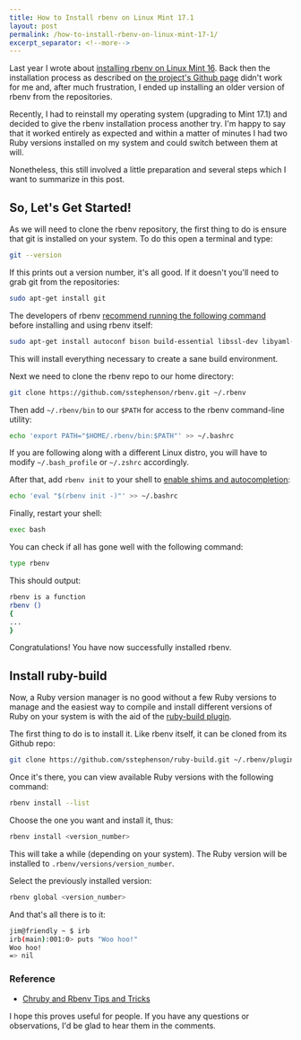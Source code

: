 ```yaml
---
title: How to Install rbenv on Linux Mint 17.1
layout: post
permalink: /how-to-install-rbenv-on-linux-mint-17-1/
excerpt_separator: <!--more-->
---
```


Last year I wrote about [installing rbenv on Linux Mint 16](http://hibbard.eu/how-to-install-rbenv-on-linux-mint-16/ "How to install rbenv on Linux Mint 16"). Back then the installation process as described on [the project's Github page](https://github.com/sstephenson/rbenv "rbenv - Groom your app's Ruby environment") didn't work for me and, after much frustration,  I ended up installing an older version of rbenv from the repositories.

Recently, I had to reinstall my operating system (upgrading to Mint 17.1) and decided to give the rbenv installation process another try. I'm happy to say that it worked entirely as expected and within a matter of minutes I had two Ruby versions installed on my system and could switch between them at will.

<!--more-->

Nonetheless, this still involved a little preparation and several steps which I want to summarize in this post.

## So, Let's Get Started!

As we will need to clone the rbenv repository, the first thing to do is ensure that git is installed on your system. To do this open a terminal and type:

```sh
git --version
```

If this prints out a version number, it's all good. If it doesn't you'll need to grab git from the repositories:

```sh
sudo apt-get install git
```

The developers of rbenv [recommend running the following command](https://github.com/sstephenson/ruby-build/wiki#suggested-build-environment "Suggested build environmen") before installing and using rbenv itself:

```sh
sudo apt-get install autoconf bison build-essential libssl-dev libyaml-dev libreadline6-dev zlib1g-dev libncurses5-dev libffi-dev libgdbm3 libgdbm-dev
```

This will install everything necessary to create a sane build environment.

Next we need to clone the rbenv repo to our home directory:

```sh
git clone https://github.com/sstephenson/rbenv.git ~/.rbenv
```

Then add `~/.rbenv/bin` to our `$PATH` for access to the rbenv command-line utility:

```sh
echo 'export PATH="$HOME/.rbenv/bin:$PATH"' >> ~/.bashrc
```

If you are following along with a different Linux distro, you will have to modify `~/.bash_profile` or `~/.zshrc` accordingly.

After that, add `rbenv init` to your shell to [enable shims and autocompletion](https://github.com/sstephenson/rbenv#understanding-shims "Understanding Shims"):

```sh
echo 'eval "$(rbenv init -)"' >> ~/.bashrc
```

Finally, restart your shell:

```sh
exec bash
```

You can check if all has gone well with the following command:

```sh
type rbenv
```

This should output:

```sh
rbenv is a function
rbenv ()
{
...
}
```

Congratulations! You have now successfully installed rbenv.

## Install ruby-build

Now, a Ruby version manager is no good without a few Ruby versions to manage and the easiest way to compile and install different versions of Ruby on your system is with the aid of the [ruby-build plugin](https://github.com/sstephenson/ruby-build "ruby-build rbenv plugin").

The first thing to do is to install it. Like rbenv itself, it can be cloned from its Github repo:

```sh
git clone https://github.com/sstephenson/ruby-build.git ~/.rbenv/plugins/ruby-build
```

Once it's there, you can view available Ruby versions with the following command:

```sh
rbenv install --list
```

Choose the one you want and install it, thus:

```sh
rbenv install <version_number>
```

This will take a while (depending on your system). The Ruby version will be installed to `.rbenv/versions/version_number`.

Select the previously installed version:

```sh
rbenv global <version_number>
```

And that's all there is to it:

```sh
jim@friendly ~ $ irb
irb(main):001:0> puts "Woo hoo!"
Woo hoo!
=> nil
```

### Reference

- [Chruby and Rbenv Tips and Tricks](http://www.sitepoint.com/chruby-rbenv-tips-tricks/ "Some advanced rbenv and chruby usage to maximize your productivity")

I hope this proves useful for people. If you have any questions or observations, I'd be glad to hear them in the comments.
